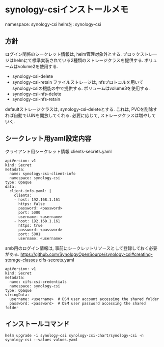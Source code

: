 # synology-csiインストールメモ

namespace: synology-csi
helm名: synology-csi

## 方針
ログイン関係のシークレット情報は, helm管理対象外とする.
ブロックストレージはhelmにて標準実装されている2種類のストレージクラスを提供する.
ボリュームはvolume2を使用する.
- synology-csi-delete 
- synology-csi-retain
ファイルストレージは, nfsプロトコルを用いてsynology-csiの機能の中で提供する.
ボリュームはvolume3を使用する.
- synology-csi-nfs-delete
- synology-csi-nfs-retain

defaultストレージクラスは, synology-csi-deleteとする.
これは, PVCを削除すれば自動でLUNを開放してくれる.
必要に応じて, ストレージクラスは増やしていく.


## シークレット用yaml設定内容
クライアント用シークレット情報
clients-secrets.yaml
```
apiVersion: v1
kind: Secret
metadata:
  name: synology-csi-client-info
  namespace: synology-csi
type: Opaque
data:
  client-info.yaml: |
    clients:
    - host: 192.168.1.161
      https: false
      password: <password>
      port: 5000
      username: <username>
    - host: 192.168.1.161
      https: true
      password: <password>
      port: 5001
      username: <username>
```

smb用のログイン情報は, 事前にシークレットリソースとして登録しておく必要がある.
https://github.com/SynologyOpenSource/synology-csi#creating-storage-classes
cifs-secrets.yaml
```
apiVersion: v1
kind: Secret
metadata:
  name: cifs-csi-credentials
  namespace: synology-csi
type: Opaque
stringData:
  username: <username>  # DSM user account accessing the shared folder
  password: <password>  # DSM user password accessing the shared folder
```

## インストールコマンド
```
helm upgrade -i synology-csi synology-csi-chart/synology-csi -n synology-csi --values values.yaml
```
